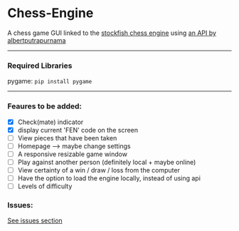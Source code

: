 # Chess-Engine
A chess game GUI linked to the [stockfish chess engine](https://stockfishchess.org/) using [an API by albertputrapurnama](https://github.com/albertputrapurnama/stockfish-api)

-----

### Required Libraries

pygame: `pip install pygame`

----

### Feaures to be added:
- [x] Check(mate) indicator
- [x] display current 'FEN' code on the screen
- [ ] View pieces that have been taken
- [ ] Homepage --> maybe change settings
- [ ] A responsive resizable game window
- [ ] Play against another person (definitely local + maybe online)
- [ ] View certainty of a win / draw / loss from the computer
- [ ] Have the option to load the engine locally, instead of using api
- [ ] Levels of difficulty

### Issues:
[See issues section](https://github.com/Ollie-Edwards/Chess-Engine/issues)
